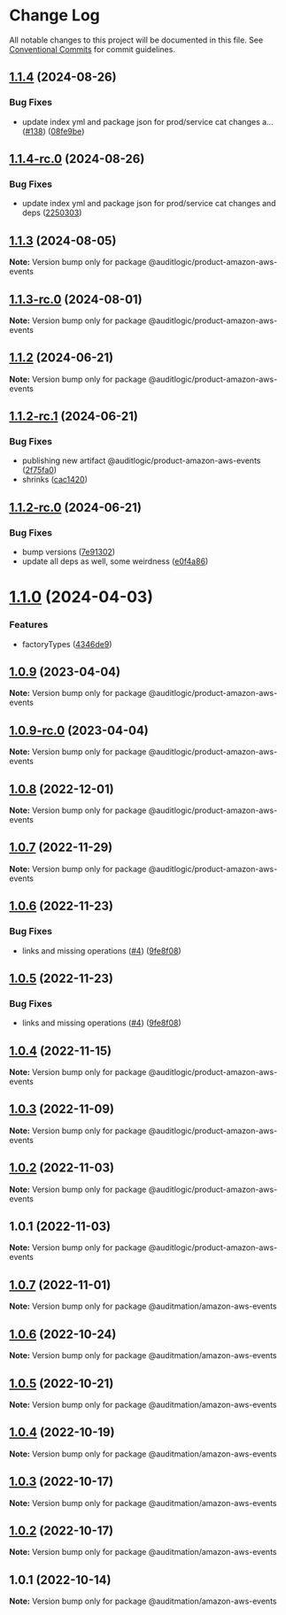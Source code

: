 # Change Log

All notable changes to this project will be documented in this file.
See [Conventional Commits](https://conventionalcommits.org) for commit guidelines.

## [1.1.4](https://github.com/auditlogic/product/compare/@auditlogic/product-amazon-aws-events@1.1.3...@auditlogic/product-amazon-aws-events@1.1.4) (2024-08-26)


### Bug Fixes

* update index yml and package json for prod/service cat changes a… ([#138](https://github.com/auditlogic/product/issues/138)) ([08fe9be](https://github.com/auditlogic/product/commit/08fe9beb1c8457462a19bc69caa02e6212d97e1a))





## [1.1.4-rc.0](https://github.com/auditlogic/product/compare/@auditlogic/product-amazon-aws-events@1.1.3...@auditlogic/product-amazon-aws-events@1.1.4-rc.0) (2024-08-26)


### Bug Fixes

* update index yml and package json for prod/service cat changes and deps ([2250303](https://github.com/auditlogic/product/commit/225030363a363608240135b7ebed386b28f01e4b))





## [1.1.3](https://github.com/auditlogic/product/compare/@auditlogic/product-amazon-aws-events@1.1.2...@auditlogic/product-amazon-aws-events@1.1.3) (2024-08-05)

**Note:** Version bump only for package @auditlogic/product-amazon-aws-events





## [1.1.3-rc.0](https://github.com/auditlogic/product/compare/@auditlogic/product-amazon-aws-events@1.1.2...@auditlogic/product-amazon-aws-events@1.1.3-rc.0) (2024-08-01)

**Note:** Version bump only for package @auditlogic/product-amazon-aws-events





## [1.1.2](https://github.com/auditlogic/product/compare/@auditlogic/product-amazon-aws-events@1.1.2-rc.1...@auditlogic/product-amazon-aws-events@1.1.2) (2024-06-21)

**Note:** Version bump only for package @auditlogic/product-amazon-aws-events





## [1.1.2-rc.1](https://github.com/auditlogic/product/compare/@auditlogic/product-amazon-aws-events@1.1.2-rc.0...@auditlogic/product-amazon-aws-events@1.1.2-rc.1) (2024-06-21)


### Bug Fixes

* publishing new artifact @auditlogic/product-amazon-aws-events ([2f75fa0](https://github.com/auditlogic/product/commit/2f75fa0fddc280a4c369e08ee437e75479d25eba))
* shrinks ([cac1420](https://github.com/auditlogic/product/commit/cac14200fefcd8183ab69fe89a47bd3f70f563e9))





## [1.1.2-rc.0](https://github.com/auditlogic/product/compare/@auditlogic/product-amazon-aws-events@1.1.0...@auditlogic/product-amazon-aws-events@1.1.2-rc.0) (2024-06-21)


### Bug Fixes

* bump versions ([7e91302](https://github.com/auditlogic/product/commit/7e913023b8b312150ed7762c32fbbe616be71de5))
* update all deps as well, some weirdness ([e0f4a86](https://github.com/auditlogic/product/commit/e0f4a864714e2d3de6bbf3da014d5312fe53be2f))





# [1.1.0](https://github.com/auditlogic/product/compare/@auditlogic/product-amazon-aws-events@1.0.9...@auditlogic/product-amazon-aws-events@1.1.0) (2024-04-03)


### Features

* factoryTypes ([4346de9](https://github.com/auditlogic/product/commit/4346de92693aee892fccf725338ffc7b80ab182b))





## [1.0.9](https://github.com/auditlogic/product/compare/@auditlogic/product-amazon-aws-events@1.0.8...@auditlogic/product-amazon-aws-events@1.0.9) (2023-04-04)

**Note:** Version bump only for package @auditlogic/product-amazon-aws-events





## [1.0.9-rc.0](https://github.com/auditlogic/product/compare/@auditlogic/product-amazon-aws-events@1.0.8...@auditlogic/product-amazon-aws-events@1.0.9-rc.0) (2023-04-04)

**Note:** Version bump only for package @auditlogic/product-amazon-aws-events





## [1.0.8](https://github.com/auditlogic/product/compare/@auditlogic/product-amazon-aws-events@1.0.7...@auditlogic/product-amazon-aws-events@1.0.8) (2022-12-01)

**Note:** Version bump only for package @auditlogic/product-amazon-aws-events





## [1.0.7](https://github.com/auditlogic/product/compare/@auditlogic/product-amazon-aws-events@1.0.6...@auditlogic/product-amazon-aws-events@1.0.7) (2022-11-29)

**Note:** Version bump only for package @auditlogic/product-amazon-aws-events





## [1.0.6](https://github.com/auditlogic/product/compare/@auditlogic/product-amazon-aws-events@1.0.4...@auditlogic/product-amazon-aws-events@1.0.6) (2022-11-23)


### Bug Fixes

* links and missing operations ([#4](https://github.com/auditlogic/product/issues/4)) ([9fe8f08](https://github.com/auditlogic/product/commit/9fe8f08fe7c57fdb79f991ac35bd6ac2e7dcad38))





## [1.0.5](https://github.com/auditlogic/product/compare/@auditlogic/product-amazon-aws-events@1.0.4...@auditlogic/product-amazon-aws-events@1.0.5) (2022-11-23)


### Bug Fixes

* links and missing operations ([#4](https://github.com/auditlogic/product/issues/4)) ([9fe8f08](https://github.com/auditlogic/product/commit/9fe8f08fe7c57fdb79f991ac35bd6ac2e7dcad38))





## [1.0.4](https://github.com/auditlogic/product/compare/@auditlogic/product-amazon-aws-events@1.0.3...@auditlogic/product-amazon-aws-events@1.0.4) (2022-11-15)

**Note:** Version bump only for package @auditlogic/product-amazon-aws-events





## [1.0.3](https://github.com/auditlogic/product/compare/@auditlogic/product-amazon-aws-events@1.0.2...@auditlogic/product-amazon-aws-events@1.0.3) (2022-11-09)

**Note:** Version bump only for package @auditlogic/product-amazon-aws-events





## [1.0.2](https://github.com/auditlogic/product/compare/@auditlogic/product-amazon-aws-events@1.0.1...@auditlogic/product-amazon-aws-events@1.0.2) (2022-11-03)

**Note:** Version bump only for package @auditlogic/product-amazon-aws-events





## 1.0.1 (2022-11-03)

**Note:** Version bump only for package @auditlogic/product-amazon-aws-events





## [1.0.7](https://github.com/auditmation/store-content/compare/@auditmation/amazon-aws-events@1.0.6...@auditmation/amazon-aws-events@1.0.7) (2022-11-01)

**Note:** Version bump only for package @auditmation/amazon-aws-events





## [1.0.6](https://github.com/auditmation/store-content/compare/@auditmation/amazon-aws-events@1.0.5...@auditmation/amazon-aws-events@1.0.6) (2022-10-24)

**Note:** Version bump only for package @auditmation/amazon-aws-events





## [1.0.5](https://github.com/auditmation/store-content/compare/@auditmation/amazon-aws-events@1.0.4...@auditmation/amazon-aws-events@1.0.5) (2022-10-21)

**Note:** Version bump only for package @auditmation/amazon-aws-events





## [1.0.4](https://github.com/auditmation/store-content/compare/@auditmation/amazon-aws-events@1.0.3...@auditmation/amazon-aws-events@1.0.4) (2022-10-19)

**Note:** Version bump only for package @auditmation/amazon-aws-events





## [1.0.3](https://github.com/auditmation/store-content/compare/@auditmation/amazon-aws-events@1.0.2...@auditmation/amazon-aws-events@1.0.3) (2022-10-17)

**Note:** Version bump only for package @auditmation/amazon-aws-events





## [1.0.2](https://github.com/auditmation/store-content/compare/@auditmation/amazon-aws-events@1.0.1...@auditmation/amazon-aws-events@1.0.2) (2022-10-17)

**Note:** Version bump only for package @auditmation/amazon-aws-events





## 1.0.1 (2022-10-14)

**Note:** Version bump only for package @auditmation/amazon-aws-events
